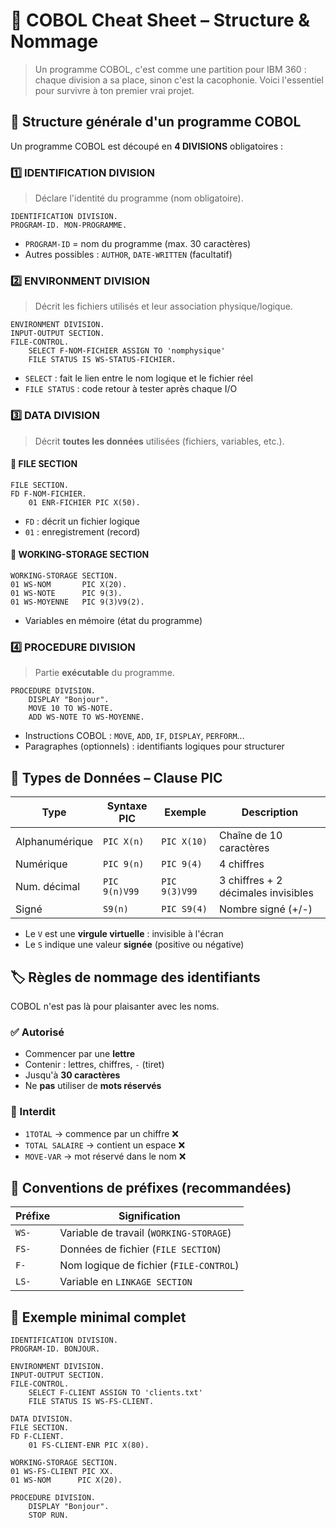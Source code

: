 # 🧾 COBOL Cheat Sheet – Structure & Nommage

> Un programme COBOL, c'est comme une partition pour IBM 360 : chaque division a sa place, sinon c'est la cacophonie. Voici l'essentiel pour survivre à ton premier vrai projet.

## 🧩 Structure générale d'un programme COBOL

Un programme COBOL est découpé en **4 DIVISIONS** obligatoires :

### 1️⃣ IDENTIFICATION DIVISION
> Déclare l'identité du programme (nom obligatoire).

```cobol
IDENTIFICATION DIVISION.
PROGRAM-ID. MON-PROGRAMME.
```

* `PROGRAM-ID` = nom du programme (max. 30 caractères)
* Autres possibles : `AUTHOR`, `DATE-WRITTEN` (facultatif)

### 2️⃣ ENVIRONMENT DIVISION
> Décrit les fichiers utilisés et leur association physique/logique.

```cobol
ENVIRONMENT DIVISION.
INPUT-OUTPUT SECTION.
FILE-CONTROL.
    SELECT F-NOM-FICHIER ASSIGN TO 'nomphysique'
    FILE STATUS IS WS-STATUS-FICHIER.
```

* `SELECT` : fait le lien entre le nom logique et le fichier réel
* `FILE STATUS` : code retour à tester après chaque I/O

### 3️⃣ DATA DIVISION
> Décrit **toutes les données** utilisées (fichiers, variables, etc.).

#### 📁 FILE SECTION

```cobol
FILE SECTION.
FD F-NOM-FICHIER.
    01 ENR-FICHIER PIC X(50).
```

* `FD` : décrit un fichier logique
* `01` : enregistrement (record)

#### 🧠 WORKING-STORAGE SECTION

```cobol
WORKING-STORAGE SECTION.
01 WS-NOM       PIC X(20).
01 WS-NOTE      PIC 9(3).
01 WS-MOYENNE   PIC 9(3)V9(2).
```

* Variables en mémoire (état du programme)

### 4️⃣ PROCEDURE DIVISION
> Partie **exécutable** du programme.

```cobol
PROCEDURE DIVISION.
    DISPLAY "Bonjour".
    MOVE 10 TO WS-NOTE.
    ADD WS-NOTE TO WS-MOYENNE.
```

* Instructions COBOL : `MOVE`, `ADD`, `IF`, `DISPLAY`, `PERFORM`…
* Paragraphes (optionnels) : identifiants logiques pour structurer

## 📏 Types de Données – Clause PIC

| Type | Syntaxe PIC | Exemple | Description |
|------|-------------|---------|-------------|
| Alphanumérique | `PIC X(n)` | `PIC X(10)` | Chaîne de 10 caractères |
| Numérique | `PIC 9(n)` | `PIC 9(4)` | 4 chiffres |
| Num. décimal | `PIC 9(n)V99` | `PIC 9(3)V99` | 3 chiffres + 2 décimales invisibles |
| Signé | `S9(n)` | `PIC S9(4)` | Nombre signé (+/-) |

* Le `V` est une **virgule virtuelle** : invisible à l'écran
* Le `S` indique une valeur **signée** (positive ou négative)

## 🏷 Règles de nommage des identifiants

COBOL n'est pas là pour plaisanter avec les noms.

### ✅ Autorisé
* Commencer par une **lettre**
* Contenir : lettres, chiffres, `-` (tiret)
* Jusqu'à **30 caractères**
* Ne **pas** utiliser de **mots réservés**

### 🚫 Interdit
* `1TOTAL` → commence par un chiffre ❌
* `TOTAL SALAIRE` → contient un espace ❌
* `MOVE-VAR` → mot réservé dans le nom ❌

## 🔖 Conventions de préfixes (recommandées)

| Préfixe | Signification |
|---------|---------------|
| `WS-` | Variable de travail (`WORKING-STORAGE`) |
| `FS-` | Données de fichier (`FILE SECTION`) |
| `F-` | Nom logique de fichier (`FILE-CONTROL`) |
| `LS-` | Variable en `LINKAGE SECTION` |

## 🧪 Exemple minimal complet

```cobol
IDENTIFICATION DIVISION.
PROGRAM-ID. BONJOUR.

ENVIRONMENT DIVISION.
INPUT-OUTPUT SECTION.
FILE-CONTROL.
    SELECT F-CLIENT ASSIGN TO 'clients.txt'
    FILE STATUS IS WS-FS-CLIENT.

DATA DIVISION.
FILE SECTION.
FD F-CLIENT.
    01 FS-CLIENT-ENR PIC X(80).

WORKING-STORAGE SECTION.
01 WS-FS-CLIENT PIC XX.
01 WS-NOM      PIC X(20).

PROCEDURE DIVISION.
    DISPLAY "Bonjour".
    STOP RUN.
```

